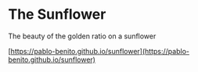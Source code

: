 # The Sunflower
The beauty of the golden ratio on a sunflower

[https://pablo-benito.github.io/sunflower](https://pablo-benito.github.io/sunflower)
